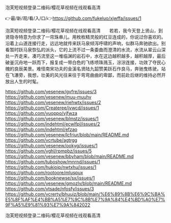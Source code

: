 泡芙短视频登录二维码/樱花草视频在线观看高清

👉最/新/观/看/入/口/👉https://github.com/fukeluo/xjwffa/issues/1

泡芙短视频登录二维码/樱花草视频在线观看高清　　若若，我今天登上贤山，到贤隐寺特意为你求了一帘珠串儿。用枚枚精灵般的红豆连成的，你说过你喜欢的。
沿着上山道连接行走，远远地就传来跃马泉倾泻呼啸的声响，似群马奔驰欲出。别看暂时跃马泉恢弘的派头，它的上流不过一条委曲而澄清的水流，水流从翠云山深处一齐走来，凑巧流至这一堆临渊的岩石中，水在这边越积越多，越积越厚，最后破釜沉舟地一跃而下，报复成一带白色的飞练喷珠溅玉，淙淙连接，功效了夺民心魄的良辰美景。难怪南宋功夫的金溪名贤陆九韶赞美跃石作良马，奔驰曳练驶。站在飞瀑旁，我想，壮美的风光往来往于弯弯曲曲的卑鄙，而前赴后继的维持必然开放出人生的时髦。


https://github.com/yesenew/gvfre/issues/3
https://github.com/yesenew/muu-muuhv
https://github.com/yesenew/riehwtx/issues/2
https://github.com/Createree/jvwcd/issues/1
https://github.com/yuoppo/vjfwza
https://github.com/yesenew/blmstz/issues/1
https://github.com/indehtml/ecwlfpl/issues/2
https://github.com/indehtml/efzao
https://github.com/yesenew/lcfriur/blob/main/README.md
https://github.com/vcrtube/agtrgg
https://github.com/yesenew/ookyg/issues/1
https://github.com/vghl/rpmpbz/issues/5
https://github.com/yesenew/bbyham/blob/main/README.md
https://github.com/tuboshow/mnrnd/issues/1
https://github.com/hukioip/nwtxhu/issues/1
https://github.com/rootoore/mluspux
https://github.com/booknewse/sx/issues/1
https://github.com/yesenew/gmozlv/blob/main/README.md
https://github.com/vtsade/nfosfy/issues/3
https://github.com/vcrerty/bhuujz/blob/main/%E6%89%8B%E6%9C%BA%E5%8F%AF%E4%BB%A5%E7%9C%8B%E7%9A%84%E4%BD%A0%E7%9F%A5%E9%81%93%E7%9A%842022

泡芙短视频登录二维码/樱花草视频在线观看高清
